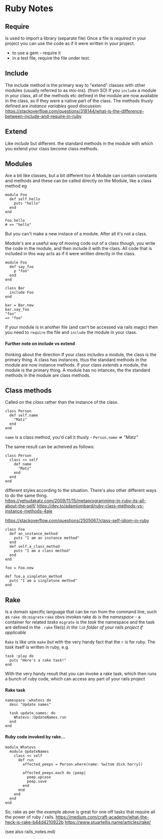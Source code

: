# Ruby Notes

## Require
Is used to import a library (separate file)
Once a file is _required_ in your project you can use the code as if it were written in your project.
- to use a gem - require it
- in a test file, require the file under test.

## Include 
The include method is the primary way to "extend" classes with other modules (usually referred to as mix-ins). (from SO)
If you `include` a module in your class, all of the methods etc defined in the module are now available in the class, as if they were a native part of the class.
The methods thusly defined are _instance variables_
good discussion: https://stackoverflow.com/questions/318144/what-is-the-difference-between-include-and-require-in-ruby

## Extend
Like _include_ but different. the standard methods in the module with which you extend your class become class methods.

## Modules
Are a bit like classes, but a bit different too
A Module can contain constants and methods and these can be called directly on the Module, like a class method eg
```
module Foo
  def self.hello
    puts "hello"
  end
end

Foo.hello
# => "hello"
```
But you can't make a new instace of a module. After all it's not a class.

Module's are a useful way of moving code out of a class though, you write the code in the module, and then include it with the class.
All code that is included in this way acts as if it were written directly in the class.
```
module Foo
  def say_foo
    p "foo"
  end  
end  

class Bar
  include Foo
end  

bar = Bar.new
bar.say_foo
"foo"
=> "foo"
```
If your module is in another file (and can't be accessed via rails magic) then you need to `require` the file and `include` the module in your class.

#### Further note on include vs extend
thinking about the direction
If your class _includes_ a module, the class is the primary thing. A class has instances, thus the standard  methods in the module are now instance methods.
If your class _extends_ a module, the module is the primary thing. A module has no intances, the the standard methods in the module are class methods.

## Class methods
Called on the _class_ rather than the instance of the class.
```
class Person
  def self.name
    "Matz"
  end
end
```
`name` is a class method, you'd call it thusly - `Person.name` _=> "Matz"_

The same result can be acheived as follows:
```
class Person
  class << self
    def name
      "Matz"
    end
  end
end
```
different styles according to the situation. There's also other different ways to do the same thing.
https://yehudakatz.com/2009/11/15/metaprogramming-in-ruby-its-all-about-the-self/
https://dev.to/adamlombard/ruby-class-methods-vs-instance-methods-4aje

https://stackoverflow.com/questions/2505067/class-self-idiom-in-ruby
```
class Foo  
  def an_instance_method  
    puts "I am an instance method"  
  end  
  def self.a_class_method  
    puts "I am a class method"  
  end  
end

foo = Foo.new

def foo.a_singleton_method
  puts "I am a singletone method"
end
```


## Rake
Is a domain specific language that can be run from the command line, such as
`rake db:migrate`
`rake` obvs invokes rake
`db` is the _namespace_ - a container for related _tasks_ 
`migrate` is the _task_
the namespace and the task are defined in the `.rake` file(s) _in the `lib` folder of your rails project if applicable_

`Rake` is like unix `make` _but_ with the very handy fact that the `r` is for ruby.
The _task_ itself is written in ruby, e.g.
```
task :play do
  puts "Here's a rake task!"
end
```
With the very handy result that you can invoke a rake task, which then runs a bunch of ruby code, which can access any part of your rails project

#### Rake task
```
namespace :whatevs do
  desc "Update names"

  task update_names: do
    Whatevs::UpdateNames.run
  end
end
```

#### Ruby code invoked by rake...
```
module Whatevs
  module UpdateNames
    class << self
      def run
        affected_peeps = Person.where(name: %w[tom dick harry])

        affected_peeps.each do |peep|
          peep.upcase
          peep.save
        end
      end
    end
  end
end
```
So, rake as per the example above is great for one off tasks that require all the power of ruby / rails.
https://medium.com/craft-academy/what-the-heck-is-rake-b44d4210922b
https://www.stuartellis.name/articles/rake/

(see also rails_notes.md)

